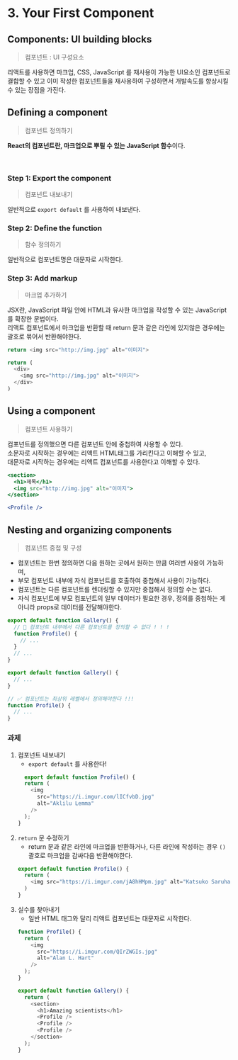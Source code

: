 # 3. Your First Component

## Components: UI building blocks
> 컴포넌트 : UI 구성요소

리액트를 사용하면 마크업, CSS, JavaScript 를 재사용이 가능한 UI요소인 컴포넌트로 결합할 수 있고 이미 작성한 컴포넌트들을 재사용하여 구성하면서 개발속도를 향상시킬 수 있는 장점을 가진다.


## Defining a component
> 컴포넌트 정의하기

**React의 컴포넌트란, 마크업으로 뿌릴 수 있는 JavaScript 함수**이다.

<br>

### Step 1: Export the component
> 컴포넌트 내보내기

일반적으로 `export default` 를 사용하여 내보낸다.

### Step 2: Define the function
> 함수 정의하기

일반적으로 컴포넌트명은 대문자로 시작한다.


### Step 3: Add markup
> 마크업 추가하기

JSX란, JavaScript 파일 안에 HTML과 유사한 마크업을 작성할 수 있는 JavaScript를 확장한 문법이다.  
리액트 컴포넌트에서 마크업을 반환할 때 return 문과 같은 라인에 있지않은 경우에는 괄호로 묶어서 반환해야한다.

```js
return <img src="http://img.jpg" alt="이미지">
```


```js
return (
  <div>
    <img src="http://img.jpg" alt="이미지">
  </div>
)
```


## Using a component
> 컴포넌트 사용하기

컴포넌트를 정의했으면 다른 컴포넌트 안에 중첩하여 사용할 수 있다.  
소문자로 시작하는 경우에는 리액트 HTML태그를 가리킨다고 이해할 수 있고,  
대문자로 시작하는 경우에는 리액트 컴포넌트를 사용한다고 이해할 수 있다.

```jsx
<section>
  <h1>제목</h1>
  <img src="http://img.jpg" alt="이미지">
</section>
```
```jsx
<Profile />
```

## Nesting and organizing components
> 컴포넌트 중첩 및 구성

- 컴포넌트는 한번 정의하면 다음 원하는 곳에서 원하는 만큼 여러번 사용이 가능하며,
- 부모 컴포넌트 내부에 자식 컴포넌트를 호출하여 중첩해서 사용이 가능하다.
- 컴포넌트는 다른 컴포넌트를 렌더링할 수 있지만 중첩해서 정의할 수는 없다.
- 자식 컴포넌트에 부모 컴포넌트의 일부 데이터가 필요한 경우, 정의를 중첩하는 게 아니라 props로 데이터를 전달해야한다.

```jsx
export default function Gallery() {
  // 🔴 컴포넌트 내부에서 다른 컴포넌트를 정의할 수 없다 ! ! !
  function Profile() {
    // ...
  }
  // ...
}
```

```jsx
export default function Gallery() {
  // ...
}

// ✅ 컴포넌트는 최상위 레벨에서 정의해야한다 !!!
function Profile() {
  // ...
}
```

### 과제
1. 컴포넌트 내보내기
   - `export default` 를 사용한다!
    ```js
      export default function Profile() {
      return (
        <img
          src="https://i.imgur.com/lICfvbD.jpg"
          alt="Aklilu Lemma"
        />
      );
    }
    ```
2. `return` 문 수정하기
   - return 문과 같은 라인에 마크업을 반환하거나, 다른 라인에 작성하는 경우 `()`괄호로 마크업을 감싸다음 반환해야한다.
    ```js
    export default function Profile() {
      return (
        <img src="https://i.imgur.com/jA8hHMpm.jpg" alt="Katsuko Saruhashi" />
      )
    }
    ```
3. 실수를 찾아내기
   - 일반 HTML 태그와 달리 리액트 컴포넌트는 대문자로 시작한다.
    ```js
    function Profile() {
      return (
        <img
          src="https://i.imgur.com/QIrZWGIs.jpg"
          alt="Alan L. Hart"
        />
      );
    }

    export default function Gallery() {
      return (
        <section>
          <h1>Amazing scientists</h1>
          <Profile />
          <Profile />
          <Profile />
        </section>
      );
    }
    ```